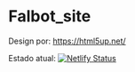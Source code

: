 # Falbot_site

Design por: https://html5up.net/

Estado atual: [![Netlify Status](https://api.netlify.com/api/v1/badges/18b96ff9-3f39-410a-9d7c-6db088483bc2/deploy-status)](https://app.netlify.com/sites/falbot/deploys)
